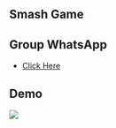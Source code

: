 ## Smash Game


## Group WhatsApp

* <a href="//clph.pw/gcwa">Click Here</a>

## Demo 

<p align="center>
<a href="//smash.clph.me"><img src="https://telegra.ph/file/b9890e4de5339733c29e4.png"/></a>
</p>
